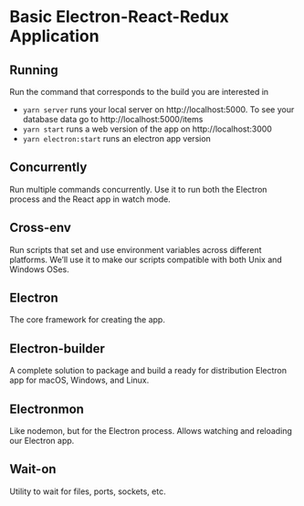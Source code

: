 # Basic Electron-React-Redux Application

## Running
Run the command that corresponds to the build you are interested in
- `yarn server` runs your local server on http://localhost:5000. To see your database data go to http://localhost:5000/items
- `yarn start` runs a web version of the app on http://localhost:3000
- `yarn electron:start` runs an electron app version

## Concurrently
Run multiple commands concurrently. Use it to run both the Electron process and the React app in watch mode.

## Cross-env 
Run scripts that set and use environment variables across different platforms. We’ll use it to make our scripts compatible with both Unix and Windows OSes.

## Electron 
The core framework for creating the app.

## Electron-builder 
A complete solution to package and build a ready for distribution Electron app for macOS, Windows, and Linux.

## Electronmon 
Like nodemon, but for the Electron process. Allows watching and reloading our Electron app.

## Wait-on 
Utility to wait for files, ports, sockets, etc.
